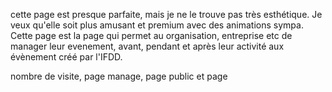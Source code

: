 cette page est presque parfaite, mais je ne le trouve pas très esthétique. Je veux qu'elle soit plus amusant et premium avec des animations sympa. 
Cette page est la page qui permet au organisation, entreprise etc de manager leur evenement, avant, pendant et après leur activité aux évènement créé par l'IFDD.


nombre de visite, page manage, page public et page
